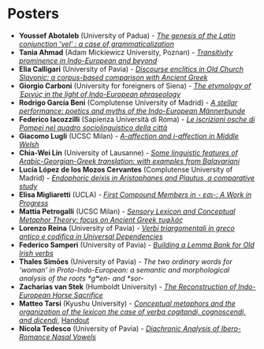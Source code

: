 # Posters

- **Youssef	Abotaleb** (University of Padua) - [*The genesis of the Latin conjunction 'vel' : a case of grammaticalization*](Abotaleb_Poster.pdf)
- **Tania	Ahmad** (Adam Mickiewicz University, Poznan) - [*Transitivity prominence in Indo-European and beyond*](Ahmad_Poster.pdf)
- **Elia	Calligari** (University of Pavia) - [*Discourse enclitics in Old Church Slavonic: a corpus-based comparison with Ancient Greek*](Calligari_Poster.pdf)
- **Giorgio	Carboni** (University for foreigners of Siena) - [*The etymology of Ἐρινύς in the light of Indo-European phraseology*](Carboni_Poster.pdf)
- **Rodrigo	García Beni** (Complutense University of Madrid) - [*A stellar performance: poetics and myths of the Indo-European Männerbunde*](Garcia_Beni_Poster.pdf)
- **Federico	Iacozzilli** (Sapienza Università di Roma) - [*Le iscrizioni osche di Pompei nel quadro sociolinguistico della città*](Iacozzilli_Poster.pdf)
- **Giacomo Lugli** (UCSC Milan) - [*A-affection and i-affection in Middle Welsh*](Lugli_Poster.pdf)
- **Chia-Wei Lin** (University of Lausanne) - [*Some linguistic features of Arabic-Georgian-Greek translation: with examples from Balavariani*](Lin_Poster.pdf)
- **Lucía	López de los Mozos Cervantes** (Complutense University of Madrid) - [*Endophoric deixis in Aristophanes and Plautus, a comparative study*](Lopez_Poster.pdf)
- **Elisa Migliaretti** (UCLA) - [*First Compound Members in - εσι-: A Work in Progress*](Migliaretti_Poster.pdf)
- **Mattia	Petrogalli** (UCSC Milan) - [*Sensory Lexicon and Conceptual Metaphor Theory: focus on Ancient Greek τυφλός*](Petrogalli_Poster.pdf)
- **Lorenzo Reina** (University of Pavia) - [*Verbi triargomentali in greco antico e codifica in Universal Dependencies*](Reina_Poster.pdf)
- **Federico Samperi** (University of Pavia) - [*Building a Lemma Bank for Old Irish verbs*](Samperi_Poster.pdf)
- **Thales Simōes** (University of Pavia) - *The two ordinary words for ‘woman’ in Proto-Indo-European: a semantic and morphological analysis of the roots \*gʷen- and \*sor-*
- **Zacharias van Stek** (Humboldt University) - [*The Reconstruction of Indo-European Horse Sacrifice*](van_Stek_Poster.pdf)
- **Matteo	Tarsi** (Kyushu University) - [*Conceptual metaphors and the organization of the lexicon the case of verba cogitandi, cognoscendi, and dicendi*](Tarsi_Poster.pdf), [Handout](Tarsi_Handout.pdf)
- **Nicola Tedesco** (University of Pavia) - [*Diachronic Analysis of Ibero-Romance Nasal Vowels*](Tedesco_Poster.pdf)

